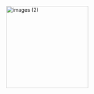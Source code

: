 <img width="225" height="225" alt="images (2)" src="https://github.com/user-attachments/assets/a0b6968c-0c73-4a36-8a5e-133f2ac03ef3" />
